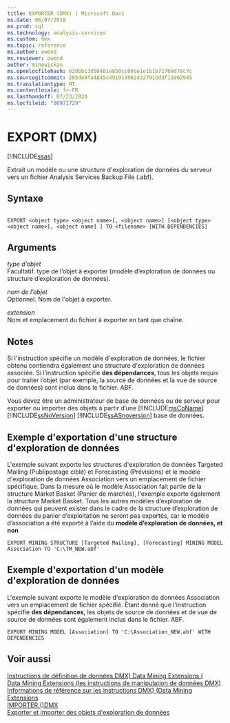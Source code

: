 ```yaml
---
title: EXPORTER (DMX) | Microsoft Docs
ms.date: 06/07/2018
ms.prod: sql
ms.technology: analysis-services
ms.custom: dmx
ms.topic: reference
ms.author: owend
ms.reviewer: owend
author: minewiskan
ms.openlocfilehash: 620bb13d50461e850cc08de1e1b1b71709d78c7c
ms.sourcegitcommit: 205de8fa4845c491914902432791bddf11002945
ms.translationtype: MT
ms.contentlocale: fr-FR
ms.lasthandoff: 07/23/2020
ms.locfileid: "86971729"
---
```

# <a name="export-dmx"></a>EXPORT (DMX)
[!INCLUDE[ssas](../includes/applies-to-version/ssas.md)]

  Extrait un modèle ou une structure d'exploration de données du serveur vers un fichier Analysis Services Backup File (.abf).  
  
## <a name="syntax"></a>Syntaxe  
  
```  
  
EXPORT <object type> <object name>[, <object name>] [<object type> <object name>[, <object name] ] TO <filename> [WITH DEPENDENCIES]  
```  
  
## <a name="arguments"></a>Arguments  
 *type d’objet*  
 Facultatif. type de l’objet à exporter (modèle d’exploration de données ou structure d’exploration de données).  
  
 *nom de l’objet*  
 Optionnel. Nom de l'objet à exporter.  
  
 *extension*  
 Nom et emplacement du fichier à exporter en tant que chaîne.  
  
## <a name="remarks"></a>Notes  
 Si l'instruction spécifie un modèle d'exploration de données, le fichier obtenu contiendra également une structure d'exploration de données associée.  Si l’instruction spécifie **des dépendances**, tous les objets requis pour traiter l’objet (par exemple, la source de données et la vue de source de données) sont inclus dans le fichier. ABF.  
  
 Vous devez être un administrateur de base de données ou de serveur pour exporter ou importer des objets à partir d’une [!INCLUDE[msCoName](../includes/msconame-md.md)] [!INCLUDE[ssNoVersion](../includes/ssnoversion-md.md)] [!INCLUDE[ssASnoversion](../includes/ssasnoversion-md.md)] base de données.  
  
## <a name="export-mining-structure-example"></a>Exemple d'exportation d'une structure d'exploration de données  
 L'exemple suivant exporte les structures d'exploration de données Targeted Mailing (Publipostage ciblé) et Forecasting (Prévisions) et le modèle d'exploration de données Association vers un emplacement de fichier spécifique.  Dans la mesure où le modèle Association fait partie de la structure Market Basket (Panier de marchés), l'exemple exporte également la structure Market Basket. Tous les autres modèles d’exploration de données qui peuvent exister dans le cadre de la structure d’exploration de données du panier d’exploitation ne seront pas exportés, car le modèle d’association a été exporté à l’aide du **modèle d’exploration** **de données, et non**  
  
```  
EXPORT MINING STRUCTURE [Targeted Mailing], [Forecasting] MINING MODEL Association TO 'C:\TM_NEW.abf'  
```  
  
## <a name="export-mining-model-example"></a>Exemple d'exportation d'un modèle d'exploration de données  
 L'exemple suivant exporte le modèle d'exploration de données Association vers un emplacement de fichier spécifié. Étant donné que l’instruction spécifie **des dépendances**, les objets de source de données et de vue de source de données sont également inclus dans le fichier. ABF.  
  
```  
EXPORT MINING MODEL [Association] TO 'C:\Association_NEW.abf' WITH DEPENDENCIES  
```  
  
## <a name="see-also"></a>Voir aussi  
 [Instructions de définition de données DMX&#41; Data Mining Extensions &#40;](../dmx/dmx-statements-data-definition.md)   
 [Data Mining Extensions &#40;les instructions de manipulation de données DMX&#41;](../dmx/dmx-statements-data-manipulation.md)   
 [Informations de référence sur les instructions DMX&#41; &#40;Data Mining Extensions](../dmx/data-mining-extensions-dmx-statements.md)   
 [IMPORTER &#40;&#41;DMX](../dmx/import-dmx.md)   
 [Exporter et importer des objets d'exploration de données](https://docs.microsoft.com/analysis-services/data-mining/export-and-import-data-mining-objects)  
  
  
